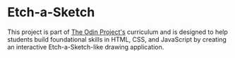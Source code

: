 # Etch-a-Sketch

This project is part of [The Odin Project's](https://www.theodinproject.com) curriculum and is designed to help students build foundational skills in HTML, CSS, and JavaScript by creating an interactive Etch-a-Sketch-like drawing application.
